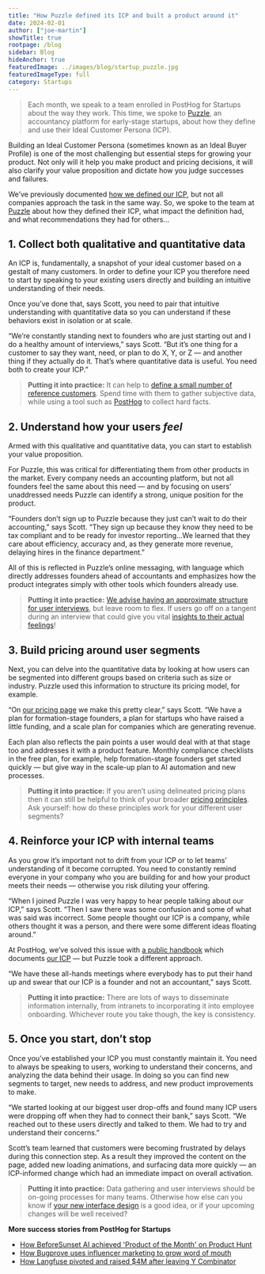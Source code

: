 ```yaml
---
title: "How Puzzle defined its ICP and built a product around it"
date: 2024-02-01
author: ["joe-martin"]
showTitle: true
rootpage: /blog
sidebar: Blog
hideAnchor: true
featuredImage: ../images/blog/startup_puzzle.jpg
featuredImageType: full
category: Startups
---
```


> Each month, we speak to a team enrolled in PostHog for Startups about the way they work. This time, we spoke to [Puzzle](https://puzzle.io/), an accountancy platform for early-stage startups, about how they define and use their Ideal Customer Persona (ICP). 

Building an Ideal Customer Persona (sometimes known as an Ideal Buyer Profile) is one of the most challenging but essential steps for growing your product. Not only will it help you make product and pricing decisions, it will also clarify your value proposition and dictate how you judge successes and failures.

We’ve previously documented [how we defined our ICP](/founders/creating-ideal-customer-profile), but not all companies approach the task in the same way. So, we spoke to the team at [Puzzle](https://puzzle.io/) about how they defined their ICP, what impact the definition had, and what recommendations they had for others...

## 1. Collect both qualitative and quantitative data

An ICP is, fundamentally, a snapshot of your ideal customer based on a gestalt of many customers. In order to define your ICP you therefore need to start by speaking to your existing users directly and building an intuitive understanding of their needs.

Once you’ve done that, says Scott, you need to pair that intuitive understanding with quantitative data so you can understand if these behaviors exist in isolation or at scale. 

“We’re constantly standing next to founders who are just starting out and I do a healthy amount of interviews,” says Scott. “But it’s one thing for a customer to say they want, need, or plan to do X, Y, or Z — and another thing if they actually do it. That’s where quantitative data is useful. You need both to create your ICP.”

> **Putting it into practice:** It can help to [define a small number of reference customers](/founders/creating-ideal-customer-profile#5-reference-customers). Spend time with them to gather subjective data, while using a tool such as [PostHog](/startups) to collect hard facts.

## 2. Understand how your users _feel_

Armed with this qualitative and quantitative data, you can start to establish your value proposition.

For Puzzle, this was critical for differentiating them from other products in the market. Every company needs an accounting platform, but not all founders feel the same about this need — and by focusing on users’ unaddressed needs Puzzle can identify a strong, unique position for the product.

“Founders don’t sign up to Puzzle because they just can’t wait to do their accounting,” says Scott. “They sign up because they know they need to be tax compliant and to be ready for investor reporting...We learned that they care about efficiency, accuracy and, as they generate more revenue, delaying hires in the finance department.”

All of this is reflected in Puzzle’s online messaging, with language which directly addresses founders ahead of accountants and emphasizes how the product integrates simply with other tools which founders already use. 

> **Putting it into practice:** [We advise having an approximate structure for user interviews](/blog/how-to-work-out-what-users-need), but leave room to flex. If users go off on a tangent during an interview that could give you vital [insights to their actual feelings](/handbook/product/user-feedback)!

## 3. Build pricing around user segments

Next, you can delve into the quantitative data by looking at how users can be segmented into different groups based on criteria such as size or industry. Puzzle used this information to structure its pricing model, for example. 

“On [our pricing page](https://puzzle.io/pricing) we make this pretty clear,” says Scott. “We have a plan for formation-stage founders, a plan for startups who have raised a little funding, and a scale plan for companies which are generating revenue.

Each plan also reflects the pain points a user would deal with at that stage too and addresses it with a product feature. Monthly compliance checklists in the free plan, for example, help formation-stage founders get started quickly — but give way in the scale-up plan to AI automation and new processes.

> **Putting it into practice:** If you aren’t using delineated pricing plans then it can still be helpful to think of your broader [pricing principles](/handbook/engineering/feature-pricing). Ask yourself: how do these principles work for your different user segments? 

## 4. Reinforce your ICP with internal teams

As you grow it’s important not to drift from your ICP or to let teams’ understanding of it become corrupted. You need to constantly remind everyone in your company who you are building for and how your product meets their needs — otherwise you risk diluting your offering. 

“When I joined Puzzle I was very happy to hear people talking about our ICP,” says Scott. “Then I saw there was some confusion and some of what was said was incorrect. Some people thought our ICP is a company, while others thought it was a person, and there were some different ideas floating around.”

At PostHog, we’ve solved this issue with [a public handbook](/handbook) which documents [our ICP](/handbook/who-we-are-building-for) — but Puzzle took a different approach.  

“We have these all-hands meetings where everybody has to put their hand up and swear that our ICP is a founder and not an accountant,” says Scott. 

> **Putting it into practice:** There are lots of ways to disseminate information internally, from intranets to incorporating it into employee onboarding. Whichever route you take though, the key is consistency. 

## 5. Once you start, don’t stop

Once you’ve established your ICP you must constantly maintain it. You need to always be speaking to users, working to understand their concerns, and analyzing the data behind their usage. In doing so you can find new segments to target, new needs to address, and new product improvements to make.

“We started looking at our biggest user drop-offs and found many ICP users were dropping off when they had to connect their bank,” says Scott. “We reached out to these users directly and talked to them. We had to try and understand their concerns.”

Scott’s team learned that customers were becoming frustrated by delays during this connection step. As a result they improved the content on the page, added new loading animations, and surfacing data more quickly — an ICP-informed change which had an immediate impact on overall activation. 

> **Putting it into practice:** Data gathering and user interviews should be on-going processes for many teams. Otherwise how else can you know if [your new interface design](/blog/introducing-notebooks) is a good idea, or if your upcoming changes will be well received?

**More success stories from PostHog for Startups**

- [How BeforeSunset AI achieved 'Product of the Month' on Product Hunt](/spotlight/startup-before-sunset-ai)
- [How Bugprove uses influencer marketing to grow word of mouth](/spotlight/startup-bugprove)
- [How Langfuse pivoted and raised $4M after leaving Y Combinator](/spotlight/startup-langfuse)

